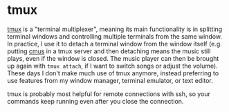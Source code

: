 # tmux

[tmux](https://github.com/tmux/tmux/wiki) is a "terminal multiplexer",
meaning its main functionality is in splitting terminal windows and
controlling multiple terminals from the same window. In practice, I use
it to detach a terminal window from the window itself (e.g. putting
[cmus](/pkgs/applications/audio/cmus.md) in a tmux server and then
detaching means the music still plays, even if the window is closed.
The music player can then be brought up again with `tmux attach`, if
I want to switch songs or adjust the volume). These days I don't make
much use of tmux anymore, instead preferring to use features from my
window manager, terminal emulator, or text editor.

tmux is probably most helpful for remote connections with ssh, so
your commands keep running even after you close the connection.
